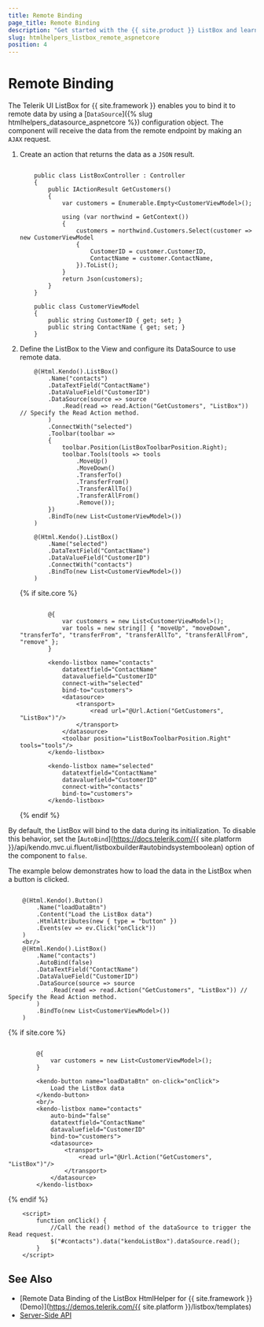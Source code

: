 ```yaml
---
title: Remote Binding
page_title: Remote Binding
description: "Get started with the {{ site.product }} ListBox and learn how to bind the ListBox to remote data."
slug: htmlhelpers_listbox_remote_aspnetcore
position: 4
---
```


# Remote Binding

The Telerik UI ListBox for {{ site.framework }} enables you to bind it to remote data by using a [`DataSource`]({% slug htmlhelpers_datasource_aspnetcore %}) configuration object. The component will receive the data from the remote endpoint by making an `AJAX` request.

1. Create an action that returns the data as a `JSON` result.


    ```Controller

        public class ListBoxController : Controller
        {
            public IActionResult GetCustomers()
            {
                var customers = Enumerable.Empty<CustomerViewModel>();

                using (var northwind = GetContext())
                {
                    customers = northwind.Customers.Select(customer => new CustomerViewModel
                    {
                        CustomerID = customer.CustomerID,
                        ContactName = customer.ContactName,
                    }).ToList();
                }
                return Json(customers);
            }
        }
    ```
    ```Model
        public class CustomerViewModel
        {
            public string CustomerID { get; set; }
            public string ContactName { get; set; }
        }
    ```

1. Define the ListBox to the View and configure its DataSource to use remote data.


    ```HtmlHelper
        @(Html.Kendo().ListBox()
            .Name("contacts")
            .DataTextField("ContactName")
            .DataValueField("CustomerID")
            .DataSource(source => source
                .Read(read => read.Action("GetCustomers", "ListBox")) // Specify the Read Action method.
            )
            .ConnectWith("selected")
            .Toolbar(toolbar =>
            {
                toolbar.Position(ListBoxToolbarPosition.Right);
                toolbar.Tools(tools => tools
                    .MoveUp()
                    .MoveDown()
                    .TransferTo()
                    .TransferFrom()
                    .TransferAllTo()
                    .TransferAllFrom()
                    .Remove());
            })
            .BindTo(new List<CustomerViewModel>())
        )

        @(Html.Kendo().ListBox()
            .Name("selected")
            .DataTextField("ContactName")
            .DataValueField("CustomerID")
            .ConnectWith("contacts")
            .BindTo(new List<CustomerViewModel>())
        )
    ```
    {% if site.core %}
    ```TagHelper

            @{
                var customers = new List<CustomerViewModel>();
                var tools = new string[] { "moveUp", "moveDown", "transferTo", "transferFrom", "transferAllTo", "transferAllFrom", "remove" };
            }

            <kendo-listbox name="contacts"
                datatextfield="ContactName"
                datavaluefield="CustomerID"
                connect-with="selected"
                bind-to="customers">
                <datasource>
                    <transport>
                        <read url="@Url.Action("GetCustomers", "ListBox")"/>
                    </transport>
                </datasource>
                <toolbar position="ListBoxToolbarPosition.Right" tools="tools"/>
            </kendo-listbox>

            <kendo-listbox name="selected"
                datatextfield="ContactName"
                datavaluefield="CustomerID"
                connect-with="contacts"
                bind-to="customers">
            </kendo-listbox>
    ```
    {% endif %}



By default, the ListBox will bind to the data during its initialization. To disable this behavior, set the [`AutoBind`](https://docs.telerik.com/{{ site.platform }}/api/kendo.mvc.ui.fluent/listboxbuilder#autobindsystemboolean) option of the component to `false`.

The example below demonstrates how to load the data in the ListBox when a button is clicked.

```HtmlHelper

    @(Html.Kendo().Button()
        .Name("loadDataBtn")
        .Content("Load the ListBox data")
        .HtmlAttributes(new { type = "button" })
        .Events(ev => ev.Click("onClick"))
    )
    <br/>
    @(Html.Kendo().ListBox()
        .Name("contacts")
        .AutoBind(false)
        .DataTextField("ContactName")
        .DataValueField("CustomerID")
        .DataSource(source => source
            .Read(read => read.Action("GetCustomers", "ListBox")) // Specify the Read Action method.
        )
        .BindTo(new List<CustomerViewModel>())
    )

```
{% if site.core %}
```TagHelper

        @{
            var customers = new List<CustomerViewModel>();
        }

        <kendo-button name="loadDataBtn" on-click="onClick">
            Load the ListBox data
        </kendo-button>
        <br/>
        <kendo-listbox name="contacts" 
            auto-bind="false"
            datatextfield="ContactName"
            datavaluefield="CustomerID"
            bind-to="customers">
            <datasource>
                <transport>
                    <read url="@Url.Action("GetCustomers", "ListBox")"/>
                </transport>
            </datasource>
        </kendo-listbox>
```
{% endif %}
```Scripts
    <script>
        function onClick() {
            //Call the read() method of the dataSource to trigger the Read request.
            $("#contacts").data("kendoListBox").dataSource.read();
        }
    </script>
```

## See Also

* [Remote Data Binding of the ListBox HtmlHelper for {{ site.framework }} (Demo)](https://demos.telerik.com/{{ site.platform }}/listbox/templates)
* [Server-Side API](/api/listbox)
